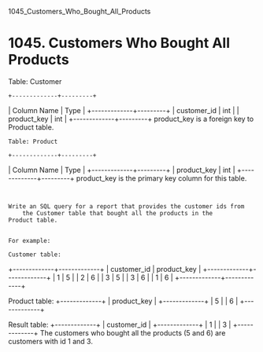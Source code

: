 1045_Customers_Who_Bought_All_Products
# 1045. Customers Who Bought All Products

Table: Customer

    +-------------+---------+
| Column Name | Type    |
+-------------+---------+
| customer_id | int     |
| product_key | int     |
+-------------+---------+
product_key is a foreign key to Product table.

    Table: Product

    +-------------+---------+
| Column Name | Type    |
+-------------+---------+
| product_key | int     |
+-------------+---------+
product_key is the primary key column for this table.

     

    Write an SQL query for a report that provides the customer ids from
        the Customer table that bought all the products in the Product table.
    

    For example:

    Customer table:
+-------------+-------------+
| customer_id | product_key |
+-------------+-------------+
| 1           | 5           |
| 2           | 6           |
| 3           | 5           |
| 3           | 6           |
| 1           | 6           |
+-------------+-------------+

Product table:
+-------------+
| product_key |
+-------------+
| 5           |
| 6           |
+-------------+

Result table:
+-------------+
| customer_id |
+-------------+
| 1           |
| 3           |
+-------------+
The customers who bought all the products (5 and 6) are customers with id 1 and 3.